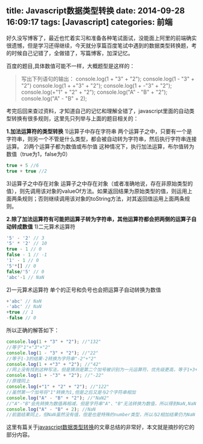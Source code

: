title: Javascript数据类型转换
date: 2014-09-28 16:09:17
tags: [Javascript]
categories: 前端
---

好久没写博客了，最近也忙着实习和准备各种笔试面试，没能面上阿里的前端确实很遗憾，但是学习还得继续，今天就分享篇百度笔试中遇到的数据类型转换题，考的时候自己记错了，全做错了，写篇博客，加深记忆。

<!-- more -->

百度的题目,具体数值可能不一样，大概题型是这样的：

> 写出下列语句的输出：
  console.log(1 + "3" + "2");
  console.log(1 - "3" + "2")
  console.log(1 + +"3" + "2");
  console.log(1 + -"3" + "2");
  console.log(+"1" + "2" + "2");
  console.log("A" - "B" + "2");
  console.log("A" - "B" + 2);

考完后回来查过资料，才知道自己的记忆和理解全错了，javascript里面的自动类型转换有很多规则，这里先只列举与上面的题目相关的：


**1.加法运算符的类型转换**
1)运算子中存在字符串
两个运算子之中，只要有一个是字符串，则另一个不管是什么类型，都会被自动转为字符串，然后执行字符串连接运算。
2)两个运算子都为数值或布尔值
这种情况下，执行加法运算，布尔值转为数值（true为1，false为0）
```javascript
true + 5 //6
true + true //2
```
3)运算子之中存在对象
运算子之中存在对象（或者准确地说，存在非原始类型的值），则先调用该对象的valueOf方法。如果返回结果为原始类型的值，则运用上面两条规则；否则继续调用该对象的toString方法，对其返回值运用上面两条规则。

**2.除了加法运算符有可能把运算子转为字符串，其他运算符都会把两侧的运算子自动转成数值**
1)二元算术运算符
```javascript
'5' - '2' // 3
'5' * '2' // 10
true - 1 // 0
false - 1 // -1
'1' - 1 // 0
'5'*[] // 0
false/'5' // 0
'abc'-1 // NaN
```
2)一元算术运算符
单个的正号和负号也会把运算子自动转换为数值
```javascript
+'abc' // NaN
-'abc' // NaN
+true // 1
-false // 0
```

所以正确的解答如下：
```javascript
console.log(1 + "3" + "2"); //"132"     
//等于"1"+"3"+"2"
console.log(1 - "3" + "2"); //"22" 
//等于1-3的结果-2转换为字符串"-2"+"2"
console.log(1 + +"3" + "2"); //"42"
//网上没有找到这种写法，但是猜测是第二个加号被识别为一元运算符，优先级更高，等于1+3+"2"
console.log(1 + -"3" + "2"); //"-22" 
//原理同上
console.log(+"1" + "2" + "2"); //"122" 
//虽然第一个加号将"1"转换为1,但是之后又是与2个字符串相加
console.log("A" - "B" + "2"); //"NaN2" 
//"A"-"B"会先转换为数值再相减，但是字符串"A"、"B"无法转换为数值，所以得到NaN,NaN与"2"相加，转换为字符串"NaN"
console.log("A" - "B" + 2); //NaN 
//前面结果同上，但NaN虽然没有值，但是也是特殊的number类型，所以与2相加结果仍为NaN
```

这里有篇关于[javascript数据类型转换](http://www.css88.com/archives/5199)的文章总结的非常好，本文就是摘抄的它的部分内容。
